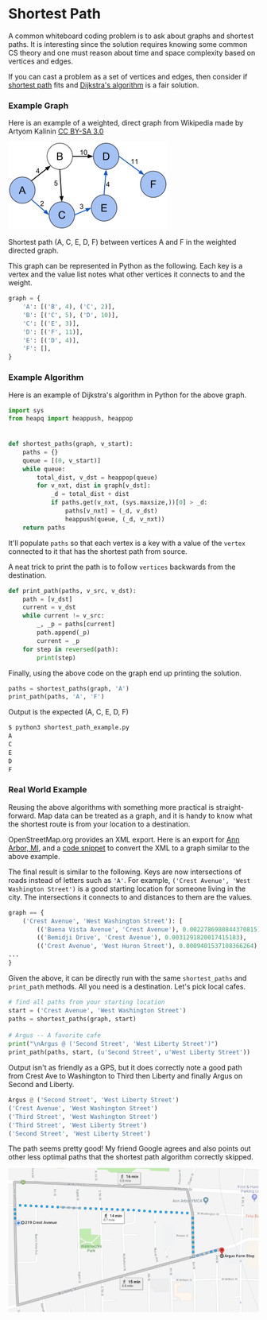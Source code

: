 # Shortest Path

A common whiteboard coding problem is to ask about graphs and shortest paths. It
is interesting since the solution requires knowing some common CS theory and one
must reason about time and space complexity based on vertices and edges.

If you can cast a problem as a set of vertices and edges, then consider if 
[shortest path](https://en.wikipedia.org/wiki/Shortest_path_problem) fits and
[Dijkstra's algorithm](https://en.wikipedia.org/wiki/Dijkstra%27s_algorithm) is
a fair solution.

### Example Graph

Here is an example of a weighted, direct graph from Wikipedia made by Artyom
Kalinin [CC BY-SA 3.0](https://creativecommons.org/licenses/by-sa/3.0)

![Example Graph](example_graph.png)

Shortest path (A, C, E, D, F) between vertices A and F in the weighted directed
graph.

This graph can be represented in Python as the following. Each key is a vertex
and the value list notes what other vertices it connects to and the weight.

```python
graph = {
    'A': [('B', 4), ('C', 2)],
    'B': [('C', 5), ('D', 10)],
    'C': [('E', 3)],
    'D': [('F', 11)],
    'E': [('D', 4)],
    'F': [],
}
```

### Example Algorithm

Here is an example of Dijkstra's algorithm in Python for the above graph.

```python
import sys
from heapq import heappush, heappop


def shortest_paths(graph, v_start):
    paths = {}
    queue = [(0, v_start)]
    while queue:
        total_dist, v_dst = heappop(queue)
        for v_nxt, dist in graph[v_dst]:
            _d = total_dist + dist
            if paths.get(v_nxt, (sys.maxsize,))[0] > _d:
                paths[v_nxt] = (_d, v_dst)
                heappush(queue, (_d, v_nxt))
    return paths
```

It'll populate `paths` so that each vertex is a key with a value of the `vertex` 
connected to it that has the shortest path from source.

A neat trick to print the path is to follow `vertices` backwards from the
destination.

```python
def print_path(paths, v_src, v_dst):
    path = [v_dst]
    current = v_dst
    while current != v_src:
        _, _p = paths[current]
        path.append(_p)
        current = _p
    for step in reversed(path):
        print(step)
```

Finally, using the above code on the graph end up printing the solution.

```python
paths = shortest_paths(graph, 'A')
print_path(paths, 'A', 'F')
```

Output is the expected (A, C, E, D, F)

```python
$ python3 shortest_path_example.py 
A
C
E
D
F
```

### Real World Example

Reusing the above algorithms with something more practical is straight-forward.
Map data can be treated as a graph, and it is handy to know what the shortest
route is from your location to a destination.

OpenStreetMap.org provides an XML export. Here is an export for
[Ann Arbor, MI](https://www.openstreetmap.org/export#map=15/42.2758/-83.7501),
and a [code snippet](openstreetmap.py) to convert the XML to a graph similar to
the above example.

The final result is similar to the following. Keys are now intersections of
roads instead of letters such as `'A'`. For example, `('Crest Avenue', 'West Washington Street')`
is a good starting location for someone living in the city. The intersections it
connects to and distances to them are the values.

```python
graph == {
    ('Crest Avenue', 'West Washington Street'): [
        (('Buena Vista Avenue', 'Crest Avenue'), 0.0022786980844370815),
        (('Bemidji Drive', 'Crest Avenue'), 0.0031291820017415183),
        (('Crest Avenue', 'West Huron Street'), 0.0009401537108366264),
...
}
```

Given the above, it can be directly run with the same `shortest_paths` and
`print_path` methods. All you need is a destination. Let's pick local cafes.

```python
# find all paths from your starting location
start = ('Crest Avenue', 'West Washington Street')
paths = shortest_paths(graph, start)

# Argus -- A favorite cafe
print("\nArgus @ ('Second Street', 'West Liberty Street')")
print_path(paths, start, (u'Second Street', u'West Liberty Street'))
```

Output isn't as friendly as a GPS, but it does correctly note a good path from
Crest Ave to Washington to Third then Liberty and finally Argus on Second and Liberty.

```python
Argus @ ('Second Street', 'West Liberty Street')
('Crest Avenue', 'West Washington Street')
('Third Street', 'West Washington Street')
('Third Street', 'West Liberty Street')
('Second Street', 'West Liberty Street')
```

The path seems pretty good! My friend Google agrees and also points out other
less optimal paths that the shortest path algorithm correctly skipped.

![Argus FarmStop](cafe.png)

